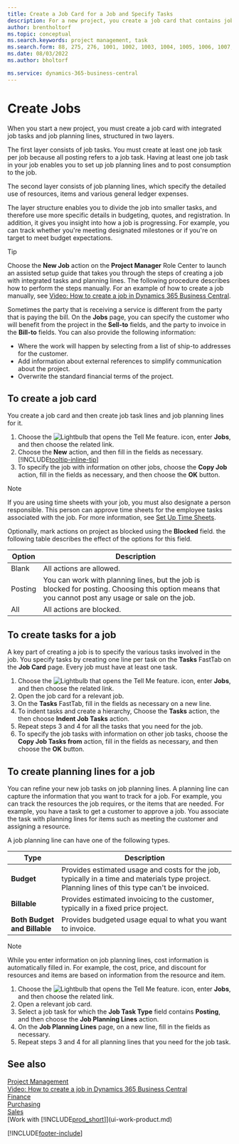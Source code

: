 ```yaml
---
title: Create a Job Card for a Job and Specify Tasks
description: For a new project, you create a job card that contains job tasks and planning lines, to help you manage progress and budgets.
author: brentholtorf
ms.topic: conceptual
ms.search.keywords: project management, task
ms.search.form: 88, 275, 276, 1001, 1002, 1003, 1004, 1005, 1006, 1007, 1020
ms.date: 08/03/2022
ms.author: bholtorf

ms.service: dynamics-365-business-central
---
```

# Create Jobs

When you start a new project, you must create a job card with integrated job tasks and job planning lines, structured in two layers.  

The first layer consists of job tasks. You must create at least one job task per job because all posting refers to a job task. Having at least one job task in your job enables you to set up job planning lines and to post consumption to the job.

The second layer consists of job planning lines, which specify the detailed use of resources, items and various general ledger expenses.

The layer structure enables you to divide the job into smaller tasks, and therefore use more specific details in budgeting, quotes, and registration. In addition, it gives you insight into how a job is progressing. For example, you can track whether you're meeting designated milestones or if you're on target to meet budget expectations.

> [!TIP]
> Choose the **New Job** action on the **Project Manager** Role Center to launch an assisted setup guide that takes you through the steps of creating a job with integrated tasks and planning lines. The following procedure describes how to perform the steps manually. For an example of how to create a job manually, see [Video: How to create a job in Dynamics 365 Business Central](https://www.youtube.com/watch?v=VqaPWr7BWmw).

Sometimes the party that is receiving a service is different from the party that is paying the bill. On the **Jobs** page, you can specify the customer who will benefit from the project in the **Sell-to** fields, and the party to invoice in the **Bill-to** fields. You can also provide the following information: 

* Where the work will happen by selecting from a list of ship-to addresses for the customer.
* Add information about external references to simplify communication about the project.
* Overwrite the standard financial terms of the project.

## To create a job card

You create a job card and then create job task lines and job planning lines for it.

1. Choose the ![Lightbulb that opens the Tell Me feature.](media/ui-search/search_small.png "Tell me what you want to do") icon, enter **Jobs**, and then choose the related link.  
2. Choose the **New** action, and then fill in the fields as necessary. [!INCLUDE[tooltip-inline-tip](includes/tooltip-inline-tip_md.md)]
3. To specify the job with information on other jobs, choose the **Copy Job** action, fill in the fields as necessary, and then choose the **OK** button.

> [!NOTE]  
> If you are using time sheets with your job, you must also designate a person responsible. This person can approve time sheets for the employee tasks associated with the job. For more information, see [Set Up Time Sheets](projects-how-setup-time-sheets.md).

Optionally, mark actions on project as blocked using the **Blocked** field. the following table describes the effect of the options for this field.

|Option  |Description  |
|---------|---------|
|Blank |All actions are allowed.|
|Posting    |You can work with planning lines, but the job is blocked for posting. Choosing this option means that you cannot post any usage or sale on the job.|
|All  |All actions are blocked.|

## To create tasks for a job

A key part of creating a job is to specify the various tasks involved in the job. You specify tasks by creating one line per task on the **Tasks** FastTab on the **Job Card** page. Every job must have at least one task.

1. Choose the ![Lightbulb that opens the Tell Me feature.](media/ui-search/search_small.png "Tell me what you want to do") icon, enter **Jobs**, and then choose the related link.
2. Open the job card for a relevant job.
3. On the **Tasks** FastTab, fill in the fields as necessary on a new line.
4. To indent tasks and create a hierarchy, Choose the **Tasks** action, the then choose **Indent Job Tasks** action.
5. Repeat steps 3 and 4 for all the tasks that you need for the job.
6. To specify the job tasks with information on other job tasks, choose the **Copy Job Tasks from** action, fill in the fields as necessary, and then choose the **OK** button.

## To create planning lines for a job

You can refine your new job tasks on job planning lines. A planning line can capture the information that you want to track for a job. For example, you can track the resources the job requires, or the items that are needed. For example, you have a task to get a customer to approve a job. You associate the task with planning lines for items such as meeting the customer and assigning a resource.  

A job planning line can have one of the following types.  

| Type | Description |
| --- | --- |
| **Budget** |Provides estimated usage and costs for the job, typically in a time and materials type project. Planning lines of this type can't be invoiced. |
| **Billable** |Provides estimated invoicing to the customer, typically in a fixed price project. |
| **Both Budget and Billable** |Provides budgeted usage equal to what you want to invoice. |

> [!NOTE]
> While you enter information on job planning lines, cost information is automatically filled in. For example, the cost, price, and discount for resources and items are based on information from the resource and item. 

1. Choose the ![Lightbulb that opens the Tell Me feature.](media/ui-search/search_small.png "Tell me what you want to do") icon, enter **Jobs**, and then choose the related link.
2. Open a relevant job card.
3. Select a job task for which the **Job Task Type** field contains **Posting**, and then choose the **Job Planning Lines** action.  
4. On the **Job Planning Lines** page, on a new line, fill in the fields as necessary.
5. Repeat steps 3 and 4 for all planning lines that you need for the job task.

## See also

[Project Management](projects-manage-projects.md)  
[Video: How to create a job in Dynamics 365 Business Central](https://www.youtube.com/watch?v=VqaPWr7BWmw)  
[Finance](finance.md)  
[Purchasing](purchasing-manage-purchasing.md)  
[Sales](sales-manage-sales.md)  
[Work with [!INCLUDE[prod_short](includes/prod_short.md)]](ui-work-product.md)  


[!INCLUDE[footer-include](includes/footer-banner.md)]
